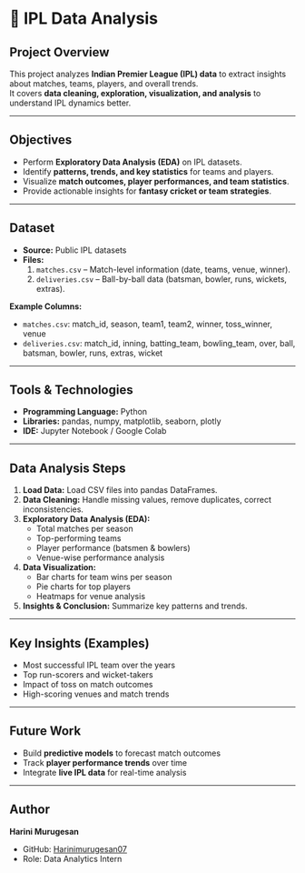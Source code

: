 # 🏏 IPL Data Analysis

## Project Overview
This project analyzes **Indian Premier League (IPL) data** to extract insights about matches, teams, players, and overall trends.  
It covers **data cleaning, exploration, visualization, and analysis** to understand IPL dynamics better.  

---

## Objectives
- Perform **Exploratory Data Analysis (EDA)** on IPL datasets.  
- Identify **patterns, trends, and key statistics** for teams and players.  
- Visualize **match outcomes, player performances, and team statistics**.  
- Provide actionable insights for **fantasy cricket or team strategies**.  

---

## Dataset
- **Source:** Public IPL datasets  
- **Files:**  
  1. `matches.csv` – Match-level information (date, teams, venue, winner).  
  2. `deliveries.csv` – Ball-by-ball data (batsman, bowler, runs, wickets, extras).  

**Example Columns:**  
- `matches.csv`: match_id, season, team1, team2, winner, toss_winner, venue  
- `deliveries.csv`: match_id, inning, batting_team, bowling_team, over, ball, batsman, bowler, runs, extras, wicket  

---

## Tools & Technologies
- **Programming Language:** Python  
- **Libraries:** pandas, numpy, matplotlib, seaborn, plotly  
- **IDE:** Jupyter Notebook / Google Colab  

---

## Data Analysis Steps
1. **Load Data:** Load CSV files into pandas DataFrames.  
2. **Data Cleaning:** Handle missing values, remove duplicates, correct inconsistencies.  
3. **Exploratory Data Analysis (EDA):**  
   - Total matches per season  
   - Top-performing teams  
   - Player performance (batsmen & bowlers)  
   - Venue-wise performance analysis  
4. **Data Visualization:**  
   - Bar charts for team wins per season  
   - Pie charts for top players  
   - Heatmaps for venue analysis  
5. **Insights & Conclusion:** Summarize key patterns and trends.  

---

## Key Insights (Examples)
- Most successful IPL team over the years  
- Top run-scorers and wicket-takers  
- Impact of toss on match outcomes  
- High-scoring venues and match trends  

---

## Future Work
- Build **predictive models** to forecast match outcomes  
- Track **player performance trends** over time  
- Integrate **live IPL data** for real-time analysis  

---

## Author
**Harini Murugesan**  
- GitHub: [Harinimurugesan07](https://github.com/Harinimurugesan07)  
- Role: Data Analytics Intern  
